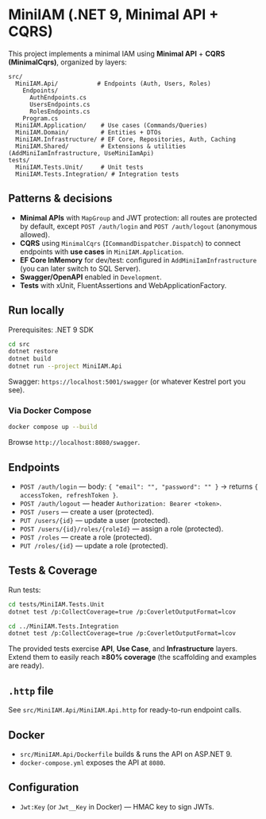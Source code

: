 # MiniIAM (.NET 9, Minimal API + CQRS)

This project implements a minimal IAM using **Minimal API** + **CQRS (MinimalCqrs)**, organized by layers:

```
src/
  MiniIAM.Api/           # Endpoints (Auth, Users, Roles)
    Endpoints/
      AuthEndpoints.cs
      UsersEndpoints.cs
      RolesEndpoints.cs
    Program.cs
  MiniIAM.Application/    # Use cases (Commands/Queries)
  MiniIAM.Domain/         # Entities + DTOs
  MiniIAM.Infrastructure/ # EF Core, Repositories, Auth, Caching
  MiniIAM.Shared/         # Extensions & utilities (AddMiniIamInfrastructure, UseMiniIamApi)
tests/
  MiniIAM.Tests.Unit/     # Unit tests
  MiniIAM.Tests.Integration/ # Integration tests
```

## Patterns & decisions
- **Minimal APIs** with `MapGroup` and JWT protection: all routes are protected by default,
  except `POST /auth/login` and `POST /auth/logout` (anonymous allowed).
- **CQRS** using `MinimalCqrs` (`ICommandDispatcher.Dispatch`) to connect endpoints with **use cases** in `MiniIAM.Application`.
- **EF Core InMemory** for dev/test: configured in `AddMiniIamInfrastructure` (you can later switch to SQL Server).
- **Swagger/OpenAPI** enabled in `Development`.
- **Tests** with xUnit, FluentAssertions and WebApplicationFactory.

## Run locally
Prerequisites: .NET 9 SDK

```bash
cd src
dotnet restore
dotnet build
dotnet run --project MiniIAM.Api
```

Swagger: `https://localhost:5001/swagger` (or whatever Kestrel port you see).

### Via Docker Compose
```bash
docker compose up --build
```
Browse `http://localhost:8080/swagger`.

## Endpoints

- `POST /auth/login` — body: `{ "email": "", "password": "" }` → returns `{ accessToken, refreshToken }`.
- `POST /auth/logout` — header `Authorization: Bearer <token>`.
- `POST /users` — create a user (protected).
- `PUT /users/{id}` — update a user (protected).
- `POST /users/{id}/roles/{roleId}` — assign a role (protected).
- `POST /roles` — create a role (protected).
- `PUT /roles/{id}` — update a role (protected).

## Tests & Coverage

Run tests:
```bash
cd tests/MiniIAM.Tests.Unit
dotnet test /p:CollectCoverage=true /p:CoverletOutputFormat=lcov

cd ../MiniIAM.Tests.Integration
dotnet test /p:CollectCoverage=true /p:CoverletOutputFormat=lcov
```

The provided tests exercise **API**, **Use Case**, and **Infrastructure** layers.
Extend them to easily reach **≥80% coverage** (the scaffolding and examples are ready).

## `.http` file
See `src/MiniIAM.Api/MiniIAM.Api.http` for ready-to-run endpoint calls.

## Docker

- `src/MiniIAM.Api/Dockerfile` builds & runs the API on ASP.NET 9.
- `docker-compose.yml` exposes the API at `8080`.

## Configuration
- `Jwt:Key` (or `Jwt__Key` in Docker) — HMAC key to sign JWTs.
